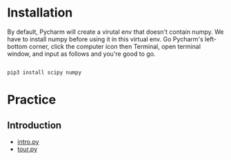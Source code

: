 # Installation

By default, Pycharm will create a virutal env that doesn't contain numpy. We have to install numpy before using it in 
this virtual env. Go Pycharm's left-bottom corner, click the computer icon then Terminal, open terminal window, and 
input as follows and you're good to go.

<pre><code>
pip3 install scipy numpy
</code></pre>

# Practice

## Introduction

* [intro.py](introdution/intro.py)
* [tour.py](introdution/tour.py)